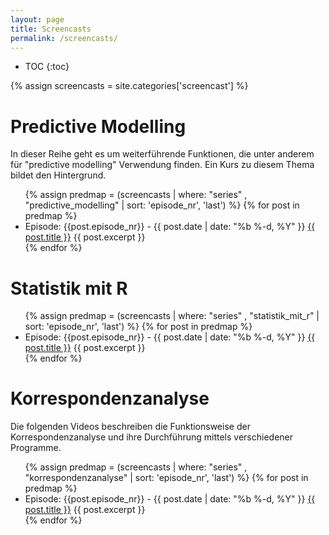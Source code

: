 ```yaml
---
layout: page
title: Screencasts
permalink: /screencasts/
---
```


* TOC
{:toc}

{% assign screencasts = site.categories['screencast'] %}

# Predictive Modelling
In dieser Reihe geht es um weiterführende Funktionen, die unter anderem für "predictive modelling" Verwendung finden. Ein Kurs zu diesem Thema bildet den Hintergrund.

<ul class="post-list">
  {% assign predmap = (screencasts | where: "series" , "predictive_modelling" | sort: 'episode_nr', 'last') %}
  {% for post in predmap %}
    <li>
      <span class="post-meta">Episode: {{post.episode_nr}} - {{ post.date | date: "%b %-d, %Y" }}</span>
        <a href="{{ post.url | prepend: site.baseurl }}">{{ post.title }}</a>
        {{ post.excerpt }}
    </li>
  {% endfor %}
</ul>

# Statistik mit R

<ul class="post-list">
  {% assign predmap = (screencasts | where: "series" , "statistik_mit_r" | sort: 'episode_nr', 'last') %}
  {% for post in predmap %}
    <li>
      <span class="post-meta">Episode: {{post.episode_nr}} - {{ post.date | date: "%b %-d, %Y" }}</span>
        <a href="{{ post.url | prepend: site.baseurl }}">{{ post.title }}</a>
        {{ post.excerpt }}
    </li>
  {% endfor %}
</ul>

# Korrespondenzanalyse

Die folgenden Videos beschreiben die Funktionsweise der Korrespondenzanalyse und ihre Durchführung mittels verschiedener Programme.

<ul class="post-list">
  {% assign predmap = (screencasts | where: "series" , "korrespondenzanalyse" | sort: 'episode_nr', 'last') %}
  {% for post in predmap %}
    <li>
      <span class="post-meta">Episode: {{post.episode_nr}} - {{ post.date | date: "%b %-d, %Y" }}</span>
        <a href="{{ post.url | prepend: site.baseurl }}">{{ post.title }}</a>
        {{ post.excerpt }}
    </li>
  {% endfor %}
</ul>
